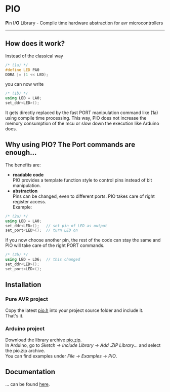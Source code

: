 [pio.h]: https://raw.githubusercontent.com/devfix/pio/master/pio/src/pio.h
[pio.zip]: https://raw.githubusercontent.com/devfix/pio/master/pio.zip
[documentation]: documentation.md

# PIO
**P**in **I**/**O** Library - Compile time hardware abstraction for avr microcontrollers
<hr>

## How does it work?
Instead of the classical way
```c++
/* (1a) */
#define LED PA0
DDRA |= (1 << LED);
```
 you can now write
```c++
/* (1b) */
using LED = LA0;
set_ddr<LED>();
```
It gets directly replaced by the fast PORT manipulation command like (1a) using compile time processing. This way, PIO does not increase the memory consumption of the mcu or slow down the execution like Arduino does.

## Why using PIO? The Port commands are enough...
The benefits are:
* **readable code**  
PIO provides a template function style to control pins instead of bit manipulation.
* **abstraction**  
Pins can be changed, even to different ports. PIO takes care of right register access.  
Example:
```c++
/* (2a) */
using LED = LA0;
set_ddr<LED>();   // set pin of LED as output
set_port<LED>();  // turn LED on
```
If you now choose another pin, the rest of the code can stay the same and PIO will take care of the right PORT commands.
```c++
/* (2b) */
using LED = LD6;  // this changed
set_ddr<LED>();
set_port<LED>();
```
## Installation

### Pure AVR project
Copy the latest [pio.h][pio.h] into your project source folder and include it.  
That's it.

### Arduino project
Download the library archive [pio.zip][pio.zip].  
In Arduino, go to *Sketch &rarr; Include Library &rarr; Add .ZIP Library...* and select the pio.zip archive.  
You can find examples under *File &rarr; Examples &rarr; PIO*.

## Documentation
... can be found [here][documentation].
